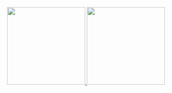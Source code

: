 <div align="center">
  <a href="https://github.com/Alejocabeza">
  <img height="180em" src="https://github-readme-stats.vercel.app/api?username=Alejocabeza&show_icons=true&theme=gruvbox&include_all_commits=true&count_private=true"/>
  <img height="180em" src="https://github-readme-stats.vercel.app/api/top-langs/?username=Alejocabeza&layout=compact&langs_count=7&theme=gruvbox"/>
</div>
